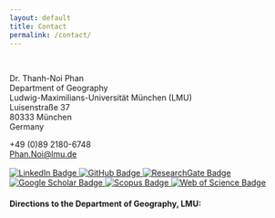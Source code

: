 ```yaml
---
layout: default
title: Contact
permalink: /contact/
---
```


<br>

<div class="container-fluid">

  <!-- Thông tin liên lạc -->
  <div class="row mb-4">
    <div class="col-12">
      <div style="text-align: left;">
        <p>
          Dr. Thanh-Noi Phan<br>
          Department of Geography<br>
          Ludwig-Maximilians-Universität München (LMU)<br>
          Luisenstraße 37<br>
          80333 München<br>
          Germany
        </p>
        <span class="glyphicon glyphicon-phone-alt"></span> +49 (0)89 2180-6748 <br>
        <i class="glyphicon glyphicon-envelope"></i> <a href="mailto:Phan.Noi@lmu.de">Phan.Noi@lmu.de</a>
      </div>

<div style="margin-top: 1rem;">
  <a href="https://www.linkedin.com/in/thanhnoiphan/">
  <img src="https://img.shields.io/badge/-LinkedIn-0077B5?style=flat&logo=linkedin&logoColor=white" alt="LinkedIn Badge" />
  </a>
  <a href="https://www.github.com/thanhnoiphan/">
    <img src="https://img.shields.io/badge/-GitHub-181717?style=flat&logo=github&logoColor=white" alt="GitHub Badge" />
  </a>
  <a href="https://www.researchgate.net/profile/Thanh-Noi-Phan">
    <img src="https://img.shields.io/badge/-ResearchGate-00CCBB?style=flat&logo=researchgate&logoColor=white" alt="ResearchGate Badge" />
  </a>
  <a href="https://scholar.google.com/citations?user=dGQgwH0AAAAJ&hl=en&oi=ao">
    <img src="https://img.shields.io/badge/-Google_Scholar-4285F4?style=flat&logo=googlescholar&logoColor=white" alt="Google Scholar Badge" />
  </a>
  <a href="https://www.scopus.com/authid/detail.uri?authorId=58706107200">
    <img src="https://img.shields.io/badge/-Scopus-FF6F00?style=flat&logo=elsevier&logoColor=white" alt="Scopus Badge" />
  </a>
  <a href="https://www.webofscience.com/wos/author/record/AAD-9789-2019">
    <img src="https://img.shields.io/badge/-Web_of_Science-7030A0?style=flat&logo=clarivate&logoColor=white" alt="Web of Science Badge" />
  </a>
</div>


  <!-- Google Map -->
  <div class="row mb-4">
    <div class="col-12">
      <h4>Directions to the Department of Geography, LMU:</h4>
      <div id="map" style="width: 100%; height: 400px;"></div>
    </div>
  </div>

  <!-- Ảnh tòa nhà 
  <div class="row">
    <div class="col-12">
      <figure style="margin: 0 auto; max-width: 1200px;">
        <img src="{{ site.url }}{{ site.baseurl }}/assets/images/lmu_building_bw1120.jpg" alt="Department of Geography" style="width: 100%; height: auto;" />
        <figcaption style="text-align: center; margin-top: 0.5rem;">
          Department of Geography <span class="copyright">&copy;</span> LMU
        </figcaption>
      </figure>
    </div>
  </div>
-->
</div>

<script>
function myMap() {
  var myCenter = new google.maps.LatLng(48.138967, 11.567185); // Kinh độ - vĩ độ Luisenstraße 37, 80333 München
  var mapCanvas = document.getElementById("map");
  var mapOptions = {center: myCenter, zoom: 12};
  var map = new google.maps.Map(mapCanvas, mapOptions);
  var marker = new google.maps.Marker({position: myCenter});
  marker.setMap(map);

  var infowindow = new google.maps.InfoWindow({
    content: "<strong>Department of Geography, LMU Munich</strong><br>Luisenstraße 37<br>80333 München"
  });

  infowindow.open(map, marker);
}
</script>

<script src="https://maps.googleapis.com/maps/api/js?key=AIzaSyA7i6vSafRzNMdIaq-SslU9oycP9HMR9TM&callback=myMap" async defer></script>
